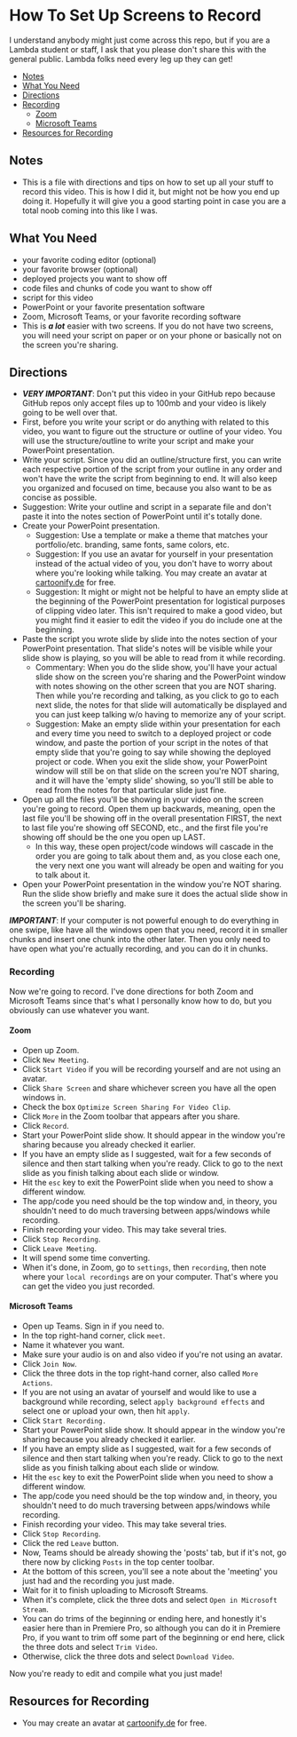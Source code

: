 
# How To Set Up Screens to Record

I understand anybody might just come across this repo, but if you are a Lambda student or staff, I ask that you please don't share this with the general public.   Lambda folks need every leg up they can get!

- [Notes](#Notes)
- [What You Need](#What-You-Need)
- [Directions](#Directions)
- [Recording](#Recording)
  - [Zoom](#Zoom)
  - [Microsoft Teams](#Microsoft-Teams)
- [Resources for Recording](#Resources-for-Recording)

## Notes

- This is a file with directions and tips on how to set up all your stuff to record this video.  This is how I did it, but might not be how you end up doing it.  Hopefully it will give you a good starting point in case you are a total noob coming into this like I was.

## What You Need

- your favorite coding editor (optional)
- your favorite browser (optional)
- deployed projects you want to show off
- code files and chunks of code you want to show off
- script for this video
- PowerPoint or your favorite presentation software
- Zoom, Microsoft Teams, or your favorite recording software
- This is ***a lot*** easier with two screens.  If you do not have two screens, you will need your script on paper or on your phone or basically not on the screen you're sharing.

## Directions

- ***VERY IMPORTANT***:  Don't put this video in your GitHub repo because GitHub repos only accept files up to 100mb and your video is likely going to be well over that.
- First, before you write your script or do anything with related to this video, you want to figure out the structure or outline of your video.  You will use the structure/outline to write your script and make your PowerPoint presentation.  
- Write your script.  Since you did an outline/structure first, you can write each respective portion of the script from your outline in any order and won't have the write the script from beginning to end.  It will also keep you organized and focused on time, because you also want to be as concise as possible.
- Suggestion:  Write your outline and script in a separate file and don't paste it into the notes section of PowerPoint until it's totally done.
- Create your PowerPoint presentation.
  - Suggestion:  Use a template or make a theme that matches your portfolio/etc. branding, same fonts, same colors, etc.
  - Suggestion:  If you use an avatar for yourself in your presentation instead of the actual video of you, you don't have to worry about where you're looking while talking.  You may create an avatar at [cartoonify.de](https://www.cartoonify.de) for free.
  - Suggestion:  It might or might not be helpful to have an empty slide at the beginning of the PowerPoint presentation for logistical purposes of clipping video later.  This isn't required to make a good video, but you might find it easier to edit the video if you do include one at the beginning.
- Paste the script you wrote slide by slide into the notes section of your PowerPoint presentation.  That slide's notes will be visible while your slide show is playing, so you will be able to read from it while recording.
  - Commentary:  When you do the slide show, you'll have your actual slide show on the screen you're sharing and the PowerPoint window with notes showing on the other screen that you are NOT sharing.  Then while you're recording and talking, as you click to go to each next slide, the notes for that slide will automatically be displayed and you can just keep talking w/o having to memorize any of your script.
  - Suggestion:  Make an empty slide within your presentation for each and every time you need to switch to a deployed project or code window, and paste the portion of your script in the notes of that empty slide that you're going to say while showing the deployed project or code.  When you exit the slide show, your PowerPoint window will still be on that slide on the screen you're NOT sharing, and it will have the 'empty slide' showing, so you'll still be able to read from the notes for that particular slide just fine.
- Open up all the files you'll be showing in your video on the screen you're going to record.  Open them up backwards, meaning, open the last file you'll be showing off in the overall presentation FIRST, the next to last file you're showing off SECOND, etc., and the first file you're showing off should be the one you open up LAST.  
  - In this way, these open project/code windows will cascade in the order you are going to talk about them and, as you close each one, the very next one you want will already be open and waiting for you to talk about it.  
- Open your PowerPoint presentation in the window you're NOT sharing.  Run the slide show briefly and make sure it does the actual slide show in the screen you'll be sharing.

***IMPORTANT***:  If your computer is not powerful enough to do everything in one swipe, like have all the windows open that you need, record it in smaller chunks and insert one chunk into the other later.  Then you only need to have open what you're actually recording, and you can do it in chunks.

### Recording

Now we're going to record.  I've done directions for both Zoom and Microsoft Teams since that's what I personally know how to do, but you obviously can use whatever you want.

#### Zoom

- Open up Zoom.
- Click ```New Meeting```.
- Click ```Start Video``` if you will be recording yourself and are not using an avatar.
- Click ```Share Screen``` and share whichever screen you have all the open windows in.
- Check the box ```Optimize Screen Sharing For Video Clip```.
- Click ```More``` in the Zoom toolbar that appears after you share.
- Click ```Record```.
- Start your PowerPoint slide show.  It should appear in the window you're sharing because you already checked it earlier.
- If you have an empty slide as I suggested, wait for a few seconds of silence and then start talking when you're ready.  Click to go to the next slide as you finish talking about each slide or window.
- Hit the ```esc``` key to exit the PowerPoint slide when you need to show a different window.
- The app/code you need should be the top window and, in theory, you shouldn't need to do much traversing between apps/windows while recording.
- Finish recording your video.  This may take several tries.
- Click ```Stop Recording```.
- Click ```Leave Meeting```.
- It will spend some time converting.
- When it's done, in Zoom, go to ```settings```, then ```recording```, then note where your ```local recordings``` are on your computer.  That's where you can get the video you just recorded.

#### Microsoft Teams

- Open up Teams.  Sign in if you need to.
- In the top right-hand corner, click ```meet```.
- Name it whatever you want.
- Make sure your audio is on and also video if you're not using an avatar.
- Click ```Join Now```.
- Click the three dots in the top right-hand corner, also called ```More Actions```.
- If you are not using an avatar of yourself and would like to use a background while recording, select ```apply background effects``` and select one or upload your own, then hit ```apply```.
- Click ```Start Recording.```
- Start your PowerPoint slide show.  It should appear in the window you're sharing because you already checked it earlier.
- If you have an empty slide as I suggested, wait for a few seconds of silence and then start talking when you're ready.  Click to go to the next slide as you finish talking about each slide or window.
- Hit the ```esc``` key to exit the PowerPoint slide when you need to show a different window.
- The app/code you need should be the top window and, in theory, you shouldn't need to do much traversing between apps/windows while recording.
- Finish recording your video.  This may take several tries.
- Click ```Stop Recording```.
- Click the red ```Leave``` button.
- Now, Teams should be already showing the 'posts' tab, but if it's not, go there now by clicking ```Posts``` in the top center toolbar.
- At the bottom of this screen, you'll see a note about the 'meeting' you just had and the recording you just made.
- Wait for it to finish uploading to Microsoft Streams.
- When it's complete, click the three dots and select ```Open in Microsoft Stream```.
- You can do trims of the beginning or ending here, and honestly it's easier here than in Premiere Pro, so although you can do it in Premiere Pro, if you want to trim off some part of the beginning or end here, click the three dots and select ```Trim Video```.
- Otherwise, click the three dots and select ```Download Video```.

Now you're ready to edit and compile what you just made!

## Resources for Recording

- You may create an avatar at [cartoonify.de](https://www.cartoonify.de) for free.
